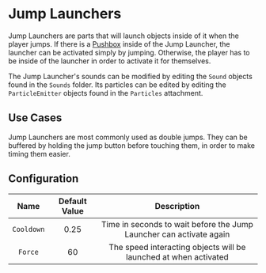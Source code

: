 # Jump Launchers

Jump Launchers are parts that will launch objects inside of it when the player jumps.
If there is a [Pushbox](pushbox-spawners.md) inside of the Jump Launcher, the launcher can be activated simply by jumping. Otherwise, the player has to be inside of the launcher in order to activate it for themselves.

The Jump Launcher's sounds can be modified by editing the `Sound` objects found in the `Sounds` folder. Its particles can be edited by editing the `ParticleEmitter` objects found in the `Particles` attachment.

## Use Cases

Jump Launchers are most commonly used as double jumps. They can be buffered by holding the jump button before touching them, in order to make timing them easier.

## Configuration
| Name | Default Value | Description
|:-----:|:-----:|:-----:
| `Cooldown` | 0.25 | Time in seconds to wait before the Jump Launcher can activate again
| `Force` | 60 | The speed interacting objects will be launched at when activated